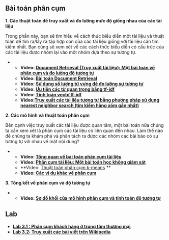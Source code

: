 ## Bài toán phân cụm

**1. Các thuật toán để truy xuất và đo lường mức độ giống nhau của các tài liệu**

Trong phần này, bạn sẽ tìm hiểu về cách thức biểu diễn một tài liệu và thuật toán để tìm ra/lấy ra tập hợp con của các tài liệu giống với tài liệu cần tìm kiếm nhất. Bạn cũng sẽ xem xét về các cách thức biểu diễn có cấu trúc của các tài liệu được nhóm lại vào một nhóm dựa theo sự tương tự. 

- - **Video: [Document Retrieval (Truy xuất tài liệu): Một bài toán về phân cụm và đo lường độ tương tự](https://www.coursera.org/learn/ml-foundations/lecture/5ZFXH/document-retrieval-a-case-study-in-clustering-and-measuring-similarity)**
  - **Video: [Bài toán Document Retrieval](https://www.coursera.org/learn/ml-foundations/lecture/O7FPg/what-is-the-document-retrieval-task)**
  - **Video: [Sử dụng số lượng từ vựng để đo lường sự tương tự](https://www.coursera.org/learn/ml-foundations/lecture/KXqIu/word-count-representation-for-measuring-similarity)**
  - **Video: [Ưu tiên các từ quan trọng bằng tf-idf](https://www.coursera.org/learn/ml-foundations/lecture/kgrCK/prioritizing-important-words-with-tf-idf)**
  - **Video: [Tính toán vectơ tf-idf](https://www.coursera.org/learn/ml-foundations/lecture/1rg5n/calculating-tf-idf-vectors)**
  - **Video:[Truy xuất các tài liệu tương tự bằng phương pháp sử dụng nearest neighbor search (tìm kiếm hàng xóm gần nhất)](https://www.coursera.org/learn/ml-foundations/lecture/Unmm2/retrieving-similar-documents-using-nearest-neighbor-search)**

**2. Các mô hình và thuật toán phân cụm**

Bên cạnh việc truy xuất các tài liệu được quan tâm, một bài toán nữa chúng ta cần xem xét là phân cụm các tài liệu có liên quan đến nhau. Làm thế nào để chúng ta khám phá và phân tách ra được các nhóm các bài báo có sự tương tự với nhau về mặt nội dung? 

- - **Video: [Tổng quan về bài toán phân cụm tài liệu](https://www.coursera.org/learn/ml-foundations/lecture/EPR3S/clustering-documents-task-overview)**
  - **Video: [Phân cụm tài liệu: Một bài toán học không giám sát](https://www.coursera.org/learn/ml-foundations/lecture/aiJpD/clustering-documents-an-unsupervised-learning-task)**
  - **Video: [Thuật toán phân cụm k-means](https://www.coursera.org/learn/ml-foundations/lecture/nozJE/k-means-a-clustering-algorithm) **
  - **Video: [Các ví dụ khác về phân cụm](https://www.coursera.org/learn/ml-foundations/lecture/cmh30/other-examples-of-clustering)**

**3. Tổng kết về phân cụm và độ tương tự**

- - **Video: [Sơ đồ khối của mô hình phân cụm và tính toán độ tương tự](https://www.coursera.org/learn/ml-foundations/lecture/YHrrY/clustering-and-similarity-ml-block-diagram)**



## Lab

- **[Lab 3.1 : Phân cụm khách hàng ở trung tâm thương mại](labs/lab3/lab3_1.zip)**
- **[Lab 3.2: Truy xuất các bài viết trên Wikipedia](labs/lab3/lab3_2.zip)**